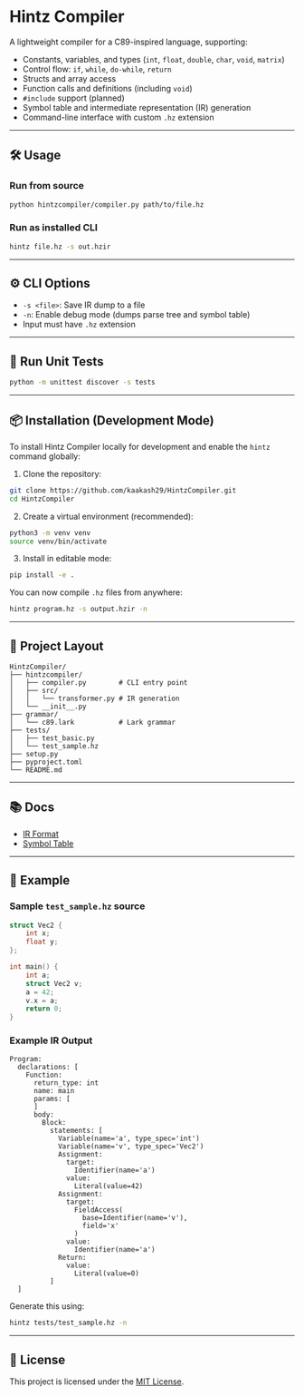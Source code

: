 # Hintz Compiler

A lightweight compiler for a C89-inspired language, supporting:
- Constants, variables, and types (`int`, `float`, `double`, `char`, `void`, `matrix`)
- Control flow: `if`, `while`, `do-while`, `return`
- Structs and array access
- Function calls and definitions (including `void`)
- `#include` support (planned)
- Symbol table and intermediate representation (IR) generation
- Command-line interface with custom `.hz` extension

---

## 🛠 Usage

### Run from source
```bash
python hintzcompiler/compiler.py path/to/file.hz
```

### Run as installed CLI
```bash
hintz file.hz -s out.hzir
```

---

## ⚙️ CLI Options

- `-s <file>`: Save IR dump to a file
- `-n`: Enable debug mode (dumps parse tree and symbol table)
- Input must have `.hz` extension

---

## 🧪 Run Unit Tests

```bash
python -m unittest discover -s tests
```

---

## 📦 Installation (Development Mode)

To install Hintz Compiler locally for development and enable the `hintz` command globally:

1. Clone the repository:
```bash
git clone https://github.com/kaakash29/HintzCompiler.git
cd HintzCompiler
```

2. Create a virtual environment (recommended):
```bash
python3 -m venv venv
source venv/bin/activate
```

3. Install in editable mode:
```bash
pip install -e .
```

You can now compile `.hz` files from anywhere:
```bash
hintz program.hz -s output.hzir -n
```

---

## 📁 Project Layout

```
HintzCompiler/
├── hintzcompiler/
│   ├── compiler.py        # CLI entry point
│   ├── src/
│   │   └── transformer.py # IR generation
│   └── __init__.py
├── grammar/
│   └── c89.lark           # Lark grammar
├── tests/
│   ├── test_basic.py
│   └── test_sample.hz
├── setup.py
├── pyproject.toml
└── README.md
```

---

## 📚 Docs

- [IR Format](docs/IR.md)
- [Symbol Table](docs/SymbolTable.md)

---

## 🧾 Example

### Sample `test_sample.hz` source

```c
struct Vec2 {
    int x;
    float y;
};

int main() {
    int a;
    struct Vec2 v;
    a = 42;
    v.x = a;
    return 0;
}
```

### Example IR Output

```
Program:
  declarations: [
    Function:
      return_type: int
      name: main
      params: [
      ]
      body:
        Block:
          statements: [
            Variable(name='a', type_spec='int')
            Variable(name='v', type_spec='Vec2')
            Assignment:
              target:
                Identifier(name='a')
              value:
                Literal(value=42)
            Assignment:
              target:
                FieldAccess(
                  base=Identifier(name='v'),
                  field='x'
                )
              value:
                Identifier(name='a')
            Return:
              value:
                Literal(value=0)
          ]
  ]
```

Generate this using:

```bash
hintz tests/test_sample.hz -n
```

---

## 📄 License

This project is licensed under the [MIT License](LICENSE).

